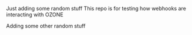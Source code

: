 Just adding some random stuff 
This repo is for testing how webhooks are interacting with OZONE

Adding some other random stuff
